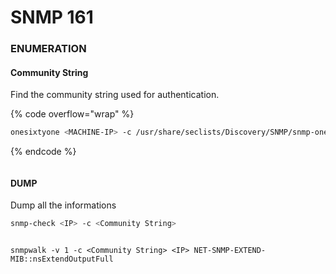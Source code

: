 # SNMP 161

### **ENUMERATION**

#### Community String

Find the community string used for authentication.

{% code overflow="wrap" %}
```bash
onesixtyone <MACHINE-IP> -c /usr/share/seclists/Discovery/SNMP/snmp-onesixtyone.txt
```
{% endcode %}

<figure><img src="../.gitbook/assets/Pasted image 20230503160242.png" alt=""><figcaption></figcaption></figure>

#### **DUMP**

Dump all the informations

```bash
snmp-check <IP> -c <Community String>
```

<figure><img src="../.gitbook/assets/Pasted image 20230503161047.png" alt=""><figcaption></figcaption></figure>

```
snmpwalk -v 1 -c <Community String> <IP> NET-SNMP-EXTEND-MIB::nsExtendOutputFull
```

